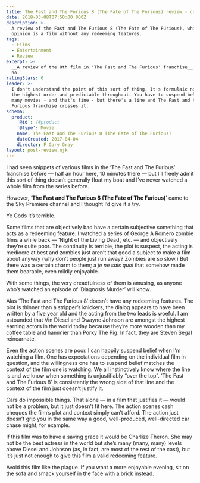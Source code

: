 ```yaml
---
title: The Fast and The Furious 8 (The Fate of The Furious) review - complete tosh
date: 2018-03-08T07:50:00.000Z
description: >-
  A review of the Fast and The Furious 8 (The Fate of The Furious), which in my
  opinion is a film without any redeeming features.
tags:
  - Films
  - Entertainment
  - Review
excerpt: >-
  __A review of the 8th film in 'The Fast and The Furious' franchise__. No, just
  no.
ratingStars: 0
leader: >-
  I don't understand the point of this sort of thing. It's formulaic nonsense of
  the highest order and predictable throughout. You have to suspend belief with
  many movies - and that's fine - but there's a line and The Fast and the
  Furious franchise crosses it.
schema:
  product:
    '@id': /#product
    '@type': Movie
    name: The Fast and The Furious 8 (The Fate of The Furious)
    dateCreated: 2017-04-04
    director: F Gary Gray
layout: post-review.njk
---
```



[//]: # (@simpleimg | /assets/images/posts/2018/03/2018-03-08-fate-of-furious.jpg | alt=Fate of the Furious poster. | class=s25 right|@itemprop=image )

I had seen snippets of various films in the ‘The Fast and The Furious’ franchise before — half an hour here, 10 minutes there — but I’ll freely admit this sort of thing doesn’t generally float my boat and I’ve never watched a whole film from the series before.

However, ‘**The Fast and The Furious 8 (The Fate of The Furious)**’ came to the Sky Premiere channel and I thought I’d give it a try.

Ye Gods it’s terrible.

Some films that are objectively bad have a certain subjective something that acts as a redeeming feature. I watched a series of George A Romero zombie films a while back — ‘Night of the Living Dead’, etc. — and objectively they’re quite poor. The continuity is terrible, the plot is suspect, the acting is mediocre at best and zombies just aren’t that good a subject to make a film about anyway (why don’t people just run away? Zombies are so slow.) But there was a certain charm to them; a _je ne sais quoi_ that somehow made them bearable, even mildly enjoyable.

With some things, the very dreadfulness of them is amusing, as anyone who’s watched an episode of ‘Diagnosis Murder’ will know.

Alas ‘The Fast and The Furious 8’ doesn’t have any redeeming features. The plot is thinner than a stripper’s knickers, the dialog appears to have been written by a five year old and the acting from the two leads is woeful. I am astounded that Vin Diesel and Dwayne Johnson are amongst the highest earning actors in the world today because they’re more wooden than my coffee table and hammier than Porky The Pig. In fact, they are Steven Segal reincarnate.

Even the action scenes are poor. I can happily suspend belief when I’m watching a film. One has expectations depending on the individual film in question, and the willingness one has to suspend belief matches the context of the film one is watching. We all instinctively know where the line is and we know when something is unjustifiably “over the top”. ‘The Fast and The Furious 8’ is consistently the wrong side of that line and the context of the film just doesn’t justify it. 

Cars do impossible things. That alone — in a film that justifies it — would not be a problem, but it just doesn’t fit here. The action scenes cash cheques the film’s plot and context simply can’t afford. The action just doesn’t grip you in the same way a good, well-produced, well-directed car chase might, for example.

If this film was to have a saving grace it would be Charlize Theron. She may not be the best actress in the world but she’s many (many, many) levels above Diesel and Johnson (as, in fact, are most of the rest of the cast), but it’s just not enough to give this film a valid redeeming feature.

Avoid this film like the plague. If you want a more enjoyable evening, sit on the sofa and smack yourself in the face with a brick instead.



